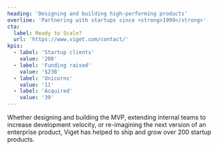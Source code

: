 ```yaml
---
heading: 'Designing and building high-performing products'
overline: 'Partnering with startups since <strong>1999</strong>'
cta:
  label: Ready to Scale?
  url: 'https://www.viget.com/contact/'
kpis:
  - label: 'Startup clients'
    value: '200'
  - label: 'Funding raised'
    value: '$23B'
  - label: 'Unicorns'
    value: '11'
  - label: 'Acquired'
    value: '39'
---
```


Whether designing and building the MVP, extending internal teams to increase development velocity, or re-imagining the next version of an enterprise product, Viget has helped to ship and grow over 200 startup products.
